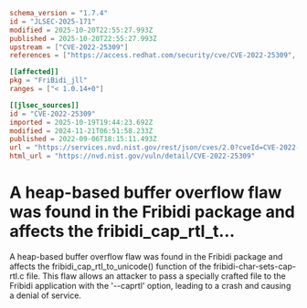 ```toml
schema_version = "1.7.4"
id = "JLSEC-2025-171"
modified = 2025-10-20T22:55:27.993Z
published = 2025-10-20T22:55:27.993Z
upstream = ["CVE-2022-25309"]
references = ["https://access.redhat.com/security/cve/CVE-2022-25309", "https://bugzilla.redhat.com/show_bug.cgi?id=2047896", "https://github.com/fribidi/fribidi/commit/f22593b82b5d1668d1997dbccd10a9c31ffea3b3", "https://github.com/fribidi/fribidi/issues/182", "https://access.redhat.com/security/cve/CVE-2022-25309", "https://bugzilla.redhat.com/show_bug.cgi?id=2047896", "https://github.com/fribidi/fribidi/commit/f22593b82b5d1668d1997dbccd10a9c31ffea3b3", "https://github.com/fribidi/fribidi/issues/182"]

[[affected]]
pkg = "FriBidi_jll"
ranges = ["< 1.0.14+0"]

[[jlsec_sources]]
id = "CVE-2022-25309"
imported = 2025-10-19T19:44:23.692Z
modified = 2024-11-21T06:51:58.233Z
published = 2022-09-06T18:15:11.493Z
url = "https://services.nvd.nist.gov/rest/json/cves/2.0?cveId=CVE-2022-25309"
html_url = "https://nvd.nist.gov/vuln/detail/CVE-2022-25309"
```

# A heap-based buffer overflow flaw was found in the Fribidi package and affects the fribidi_cap_rtl_t...

A heap-based buffer overflow flaw was found in the Fribidi package and affects the fribidi_cap_rtl_to_unicode() function of the fribidi-char-sets-cap-rtl.c file. This flaw allows an attacker to pass a specially crafted file to the Fribidi application with the '--caprtl' option, leading to a crash and causing a denial of service.

